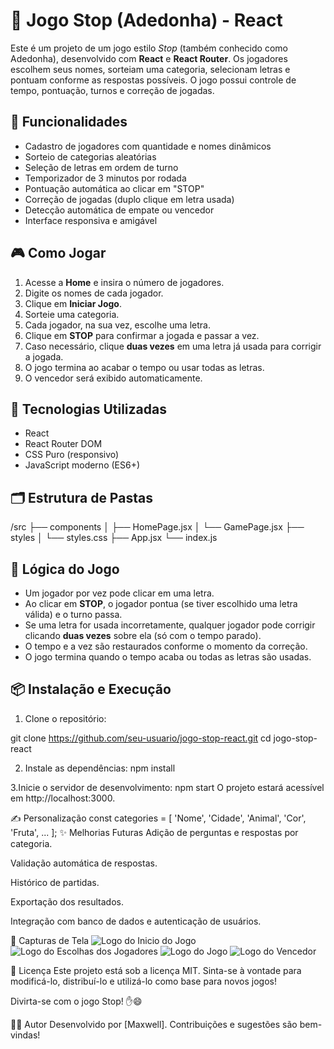 # 🛑 Jogo Stop (Adedonha) - React

Este é um projeto de um jogo estilo *Stop* (também conhecido como Adedonha), desenvolvido com **React** e **React Router**. Os jogadores escolhem seus nomes, sorteiam uma categoria, selecionam letras e pontuam conforme as respostas possíveis. O jogo possui controle de tempo, pontuação, turnos e correção de jogadas.

## 🚀 Funcionalidades

- Cadastro de jogadores com quantidade e nomes dinâmicos
- Sorteio de categorias aleatórias
- Seleção de letras em ordem de turno
- Temporizador de 3 minutos por rodada
- Pontuação automática ao clicar em "STOP"
- Correção de jogadas (duplo clique em letra usada)
- Detecção automática de empate ou vencedor
- Interface responsiva e amigável

## 🎮 Como Jogar

1. Acesse a **Home** e insira o número de jogadores.
2. Digite os nomes de cada jogador.
3. Clique em **Iniciar Jogo**.
4. Sorteie uma categoria.
5. Cada jogador, na sua vez, escolhe uma letra.
6. Clique em **STOP** para confirmar a jogada e passar a vez.
7. Caso necessário, clique **duas vezes** em uma letra já usada para corrigir a jogada.
8. O jogo termina ao acabar o tempo ou usar todas as letras.
9. O vencedor será exibido automaticamente.

## 🧱 Tecnologias Utilizadas

- React
- React Router DOM
- CSS Puro (responsivo)
- JavaScript moderno (ES6+)

## 🗂️ Estrutura de Pastas
/src
├── components
│ ├── HomePage.jsx
│ └── GamePage.jsx
├── styles
│ └── styles.css
├── App.jsx
└── index.js
## 🧠 Lógica do Jogo

- Um jogador por vez pode clicar em uma letra.
- Ao clicar em **STOP**, o jogador pontua (se tiver escolhido uma letra válida) e o turno passa.
- Se uma letra for usada incorretamente, qualquer jogador pode corrigir clicando **duas vezes** sobre ela (só com o tempo parado).
- O tempo e a vez são restaurados conforme o momento da correção.
- O jogo termina quando o tempo acaba ou todas as letras são usadas.

## 📦 Instalação e Execução

1. Clone o repositório:

git clone https://github.com/seu-usuario/jogo-stop-react.git
cd jogo-stop-react

2. Instale as dependências:
npm install

3.Inicie o servidor de desenvolvimento:
npm start
O projeto estará acessível em http://localhost:3000.

✍️ Personalização
const categories = [
  'Nome', 'Cidade', 'Animal', 'Cor', 'Fruta', ...
];
✨ Melhorias Futuras
Adição de perguntas e respostas por categoria.

Validação automática de respostas.

Histórico de partidas.

Exportação dos resultados.

Integração com banco de dados e autenticação de usuários.

📸 Capturas de Tela
![Logo do Inicio do Jogo](./assets/TelaInicial.JPG)
![Logo do Escolhas dos Jogadores](./assets/TelaEscolhas.JPG)
![Logo do Jogo](./assets/TelaDoJogo.JPG)
![Logo do Vencedor](./assets/TelaVencedor.JPG)

📄 Licença
Este projeto está sob a licença MIT. Sinta-se à vontade para modificá-lo, distribuí-lo e utilizá-lo como base para novos jogos!

Divirta-se com o jogo Stop! ✋😄

🧑‍💻 Autor
Desenvolvido por [Maxwell].
Contribuições e sugestões são bem-vindas!
